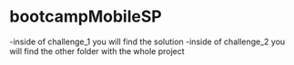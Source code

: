 # bootcampMobileSP
-inside of challenge_1 you will find the solution
-inside of challenge_2 you will find the other folder with the whole project
